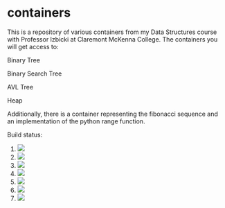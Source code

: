 # containers

This is a repository of various containers from my Data Structures course with Professor Izbicki at Claremont McKenna College. The containers you will get access to:

Binary Tree

Binary Search Tree

AVL Tree

Heap

Additionally, there is a container representing the fibonacci sequence and an implementation of the python range function.


Build status:

1. [![](https://github.com/WasabiWabiSabi/container_dev/workflows/tests-fibonacci/badge.svg)](https://github.com/WasabiWabiSabi/container_dev/actions?query=workflow%3Atests-fibonacci)
1. [![](https://github.com/WasabiWabiSabi/container_dev/workflows/tests-range/badge.svg)](https://github.com/WasabiWabiSabi/container_dev/actions?query=workflow%3Atests-range)
1. [![](https://github.com/WasabiWabiSabi/container_dev/workflows/tests-unicode/badge.svg)](https://github.com/WasabiWabiSabi/container_dev/actions?query=workflow%3Atests-unicode)
1. [![](https://github.com/WasabiWabiSabi/container_dev/workflows/tests-BinaryTree/badge.svg)](https://github.com/WasabiWabiSabi/container_dev/actions?query=workflow%3Atests-BinaryTree)
1. [![](https://github.com/WasabiWabiSabi/container_dev/workflows/tests-BST/badge.svg)](https://github.com/WasabiWabiSabi/container_dev/actions?query=workflow%3Atests-BST)
1. [![](https://github.com/WasabiWabiSabi/container_dev/workflows/tests-AVLTree/badge.svg)](https://github.com/WasabiWabiSabi/container_dev/actions?query=workflow%3Atests-AVLTree)
1. [![](https://github.com/WasabiWabiSabi/container_dev/workflows/tests-heap/badge.svg)](https://github.com/WasabiWabiSabi/container_dev/actions?query=workflow%3Atests-heap)
